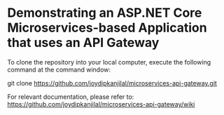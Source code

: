 # Demonstrating an ASP.NET Core Microservices-based Application that uses an API Gateway

To clone the repository into your local computer, execute the following command at the command window:

git clone https://github.com/joydipkanjilal/microservices-api-gateway.git

For relevant documentation, please refer to: https://github.com/joydipkanjilal/microservices-api-gateway/wiki
